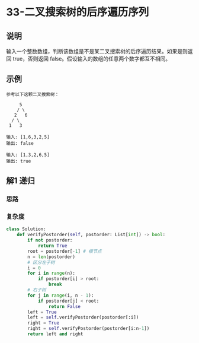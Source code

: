 # 33-二叉搜索树的后序遍历序列

## 说明
输入一个整数数组，判断该数组是不是某二叉搜索树的后序遍历结果。如果是则返回 true，否则返回 false。假设输入的数组的任意两个数字都互不相同。

## 示例
```
参考以下这颗二叉搜索树：

     5
    / \
   2   6
  / \
 1   3

输入: [1,6,3,2,5]
输出: false

输入: [1,3,2,6,5]
输出: true
```

## 解1 递归

### 思路


### 复杂度


```python
class Solution:
    def verifyPostorder(self, postorder: List[int]) -> bool:
        if not postorder:
            return True
        root = postorder[-1] # 根节点
        n = len(postorder)
        # 区分左子树
        i = 0
        for i in range(n):
            if postorder[i] > root:
                break
        # 右子树
        for j in range(i, n - 1):
            if postorder[j] < root:
                return False
        left = True
        left = self.verifyPostorder(postorder[:i])
        right = True
        right = self.verifyPostorder(postorder[i:n-1])
        return left and right
```